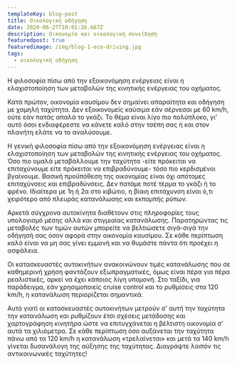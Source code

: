 ```yaml
---
templateKey: blog-post
title: Οικολογική οδήγηση
date: 2020-06-27T10:01:26.667Z
description: Οικονομία και οικολογική συνείδηση
featuredpost: true
featuredimage: /img/blog-1-eco-driving.jpg
tags:
  - οικολογική οδήγηση
---
```

Η φιλοσοφία πίσω από την εξοικονόμηση ενέργειας είναι η ελαχιστοποίηση των μεταβολών της κινητικής ενέργειας του οχήματος.

Κατά πρώτον, οικονομία καυσίμου δεν σημαίνει απαραίτητα και οδήγηση με χαμηλή ταχύτητα. Δεν εξοικονομείς καύσιμα εάν σέρνεσαι με 60 km/h, ούτε εάν πατάς απαλά το γκάζι. Το θέμα είναι λίγο πιο πολύπλοκο, γι’ αυτό όσοι ενδιαφέρεστε να κάνετε καλό στην τσέπη σας ή και στον πλανήτη ελάτε να το αναλύσουμε.

Η γενική φιλοσοφία πίσω από την εξοικονόμηση ενέργειας είναι η ελαχιστοποίηση των μεταβολών της κινητικής ενέργειας του οχήματος. Όσο πιο ομαλά μεταβάλλουμε την ταχύτητα -είτε πρόκειται να επιταχύνουμε είτε πρόκειται να επιβραδύνουμε- τόσο πιο κερδισμένοι βγαίνουμε. Βασική προϋπόθεση της οικονομίας είναι όχι απότομες επιταχύνσεις και επιβραδύνσεις. Δεν πατάμε ποτέ τέρμα το γκάζι ή το φρένο. Ιδιαίτερα με 1η ή 2α στο κιβώτιο, η βίαιη επιτάχυνση είναι ό,τι χειρότερο από πλευράς κατανάλωσης και εκπομπής ρύπων.

Αρκετά σύγχρονα αυτοκίνητα διαθέτουν στις πληροφορίες τους υπολογισμό μέσης αλλά και στιγμιαίας κατανάλωσης. Παρατηρώντας τις μεταβολές των τιμών αυτών μπορείτε να βελτιώσετε σιγά-σιγά την οδήγησή σας όσον αφορά στην οικονομία καυσίμου. Σε κάθε περίπτωση καλό είναι να μη σας γίνει εμμονή και να θυμάστε πάντα ότι προέχει η ασφάλεια.

Οι κατασκευαστές αυτοκινήτων ανακοινώνουν τιμές κατανάλωσης που σε καθημερινή χρήση φαντάζουν εξωπραγματικές, όμως είναι πέρα για πέρα ρεαλιστικές, αρκεί να έχει κάποιος λίγη υπομονή. Στο ταξίδι, για παράδειγμα, εάν χρησιμοποιείς cruise control και το ρυθμίσεις στα 120 km/h, η κατανάλωση περιορίζεται σημαντικά.

Αυτό γιατί οι κατασκευαστές αυτοκινήτων μετρούν σ’ αυτή την ταχύτητα την κατανάλωση και ρυθμίζουν έτσι σχέσεις μετάδοσης και χαρτογράφηση κινητήρα ώστε να επιτυγχάνεται η βέλτιστη οικονομία σ’ αυτά τα χιλιόμετρα. Σε κάθε περίπτωση όσο αυξάνεται την ταχύτητα πάνω από τα 120 km/h η κατανάλωση «τρελαίνεται» και μετά τα 140 km/h γίνεται δυσανάλογη της αύξησης της ταχύτητας. Διαγράψτε λοιπόν τις αντικοινωνικές ταχύτητες!